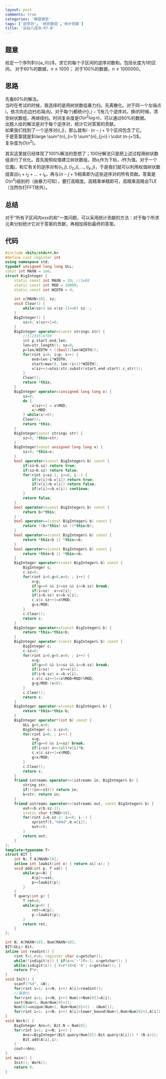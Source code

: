 ```yaml
---
layout: post
comments: true
categories: '解题报告'
tags: ['逆序对', '树状数组','统计贡献']
title: '浴谷八连测-R7-B'
---
```


## 题意
给定一个序列$\\\{a_i\\\}$，求它的每个子区间的逆序对数和。包括长度为1的区间。
对于$60\%$的数据，$n \leq 1000$； 对于$100\%$的数据，$n \leq 1000000$。
<!--more-->

## 思路
先看$60\%$的解法。      
当时在考试的时候，我选择的是用树状数组暴力扫。先离散化。对于同一个左端点$i$，依次向右边扫右端点$j$，对于每个j都统计$[i,j-1]$有几个逆序对。换$i$的时候，清空树状数组，再继续扫。时间复杂度是$O(n^2 \log n)$，可以通过$60\%$的数据。         
出题人给的解法是对于每个逆序对，统计它对答案的贡献。     
如果我们找到了一个逆序对$(i,j)$，那么就有$i \cdot (n-j+1)$个区间包含了它。      
于是答案就是$\large \sum^{n}_{i=1} \sum^{n}_{j=i} i \cdot (n-j+1)$。      
复杂度为$O(n^2)$。       

其实这里就已经体现了$100\%$解法的思想了；100分解法只是把上述过程用树状数组进行了优化。首先按照权值建立树状数组，把$a_i$作为下标，$i$作为值。对于一个位置$j$，和它有关的逆序对有$(i_1,j),(i_2,j), \dots , (i_k,j)$，于是我们就可以利用权值树状数组查出$i_1+i_2+\dots+i_k$，再与$(n-j+1)$相乘即为这些逆序对的所有贡献。答案是$O(n^4)$级别的（由暴力可知），要打高精度。高精乘单精即可，高精乘高精会TLE（当然你打FFT除外）。

## 总结
对于“所有子区间内xxx的和”一类问题，可以采用统计贡献的方法：对于每个所求元素分别统计它对于答案的贡献，再相加得到最终的答案。

## 代码
```cpp
#include <bits/stdc++.h>
#define rint register int
using namespace std;
typedef unsigned long long ULL;
const int MAXN = 1e6;
struct BigInteger {
    static const int MAXN = 20; //1e80
    static const int MOD = 10000;
    static const int WIDTH = 4;
    
    int v[MAXN+10], sz;
    void Clear() {
        while(sz>1 && v[sz-1]==0) sz--;
    }
    BigInteger() {
        sz=0; v[sz++]=0;
    }
    BigInteger operator=(const string& str) {
        //1|2345|6789
        int p,start,end,len;
        len=str.length(); sz=0;
        p=len/WIDTH + ((bool)(len%WIDTH));
        for(rint i=0; i<p; i++) {
            end=len-i*WIDTH;
            start=max(0, len-(i+1)*WIDTH);
            v[sz++]=atoi(str.substr(start,end-start).c_str());
        }
        Clear();
        return *this;
    }
    BigInteger operator=(unsigned long long x) {
        sz=0;
        do {
            v[sz++] = x%MOD;
            x/=MOD;
        } while(x!=0);
        Clear();
        return *this;
    }
    BigInteger(const string& str) {
        sz=0; *this=str;
    }
    BigInteger(const unsigned long long x) {
        sz=0; *this=x;
    }
    bool operator<(const BigInteger& b) const {
        if(sz<b.sz) return true;
        if(sz>b.sz) return false;
        for(rint i=sz-1; i>=0; i--) {
            if(v[i]<b.v[i]) return true;
            if(v[i]>b.v[i]) return false;
            if(v[i]==b.v[i]) continue;
        }
        return false;
    }
    bool operator>(const BigInteger& b) const {
        return b<*this;
    }
    bool operator==(const BigInteger& b) const {
        return !(b<*this) && !(*this<b);
    }
    bool operator<=(const BigInteger& b) const {
        return *this<b || *this==b;
    }
    bool operator>=(const BigInteger& b) const {
        return *this>b || *this==b;
    }
    BigInteger operator+(const BigInteger& b) const {
        BigInteger c;
        c.sz=0;
        for(rint i=0,g=0,x=0; ; i++) {
            x=g;
            if(g==0 && i>=sz && i>=b.sz) break;
            if(i<sz)  x+=v[i];
            if(i<b.sz) x+=b.v[i];
            c.v[c.sz++]=x%MOD;
            g=x/MOD;
        }
        c.Clear();
        return c;
    }
    BigInteger operator+=(const BigInteger& b) {
        return *this=*this+b;
    }
    BigInteger operator-(const BigInteger& b) const {
        BigInteger c;
        c.sz=0;
        for(rint i=0,g=0,x=0; ; i++) {
            x=g;
            if(g==0 && i>=sz && i>=b.sz) break;
            if(i<sz)     x+=v[i]; 
            if(i<b.sz) x-=b.v[i];
            c.v[c.sz++]=(x%MOD+MOD)%MOD;
            g=g/MOD-(x<0);
        }
        c.Clear();
        return c;
    }
    BigInteger operator-=(const BigInteger& b) {
        return *this=*this-b;
    }
    BigInteger operator*(int b) const {
    	ULL g=0,x=0;
    	BigInteger c; c.sz=0;
    	for(rint i=0; ; i++) {
    		x=g;
    		if(g==0 && i>=sz) break;
    		if(i<sz) x+=1ull*v[i]*b;
    		c.v[c.sz++]=x%MOD;
    		g=x/MOD;
    	}
    	c.Clear();
    	return c;
    }
    friend istream& operator>>(istream& in, BigInteger& b) {
        string str; 
        if(!(in>>str)) return in;
        b=str; return in;
    }
    friend ostream& operator<<(ostream& out, const BigInteger& b) {
        out<<b.v[b.sz-1];
        static char t[MOD+10];
        for(rint i=b.sz-2; i>=0; i--) {
            sprintf(t,"%04d",b.v[i]);
            out<<t;
        }
        return out;
    }
};
template<typename T>
struct BIT {
    int N; T A[MAXN+10];
    inline int lowbit(int x) { return x&(-x); }
    void add(int p, T val) {
        while(p<=N) {
            A[p]+=val;
            p+=lowbit(p);
        }
    }
    T query(int p) {
        T ret=0;
        while(p>0) {
            ret+=A[p];
            p-=lowbit(p);
        }
        return ret;
    }
};

int N, A[MAXN+10], Num[MAXN+10]; 
BIT<ULL> Bit;
inline int readint() {
	rint f=1,r=0; register char c=getchar();
	while(!isdigit(c)) { if(c=='-')f=-1; c=getchar(); }
	while(isdigit(c)) { r=r*10+c-'0'; c=getchar(); }
	return f*r;
}
void Init() {
    scanf("%d", &N);
    for(rint i=1; i<=N; i++) A[i]=readint();
    //离散化
    for(rint i=1; i<=N; i++) Num[++Num[0]]=A[i];
    sort(Num+1, Num+Num[0]+1);
    Num[0]=unique(Num+1, Num+Num[0]+1) - &Num[1];
    for(rint i=1; i<=N; i++) A[i]=lower_bound(Num+1,Num+Num[0]+1,A[i])-&Num[0];
}
void Work() {
    BigInteger Ans=0; Bit.N = Num[0];
    for(rint i=1; i<=N; i++) {
        Ans+=BigInteger(Bit.query(Num[0])-Bit.query(A[i])) * (N-i+1);
        Bit.add(A[i],i);
    }
    cout<<Ans;
}
int main() {
    Init(); Work();
    return 0;
}

```
